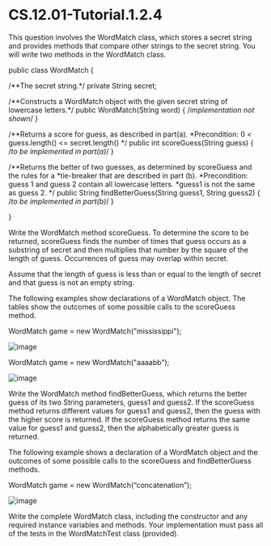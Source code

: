# CS.12.01-Tutorial.1.2.4

This question involves the WordMatch class, which stores a secret string and provides methods that compare other strings to the secret string. You will write two methods in the WordMatch class. 

public class WordMatch 
{ 

/**The secret string.*/ 
private String secret; 

/**Constructs a WordMatch object with the given secret string of lowercase letters.*/ 
public WordMatch(String word) 
{ 
/*implementation not shown*/ 
} 

/**Returns a score for guess, as described in part(a). 
 *Precondition: 0 < guess.length() <= secret.length() 
 */ 
public int scoreGuess(String guess) 
{ /*to be implemented in part(a)*/ } 

/**Returns the better of two guesses, as determined by scoreGuess and the rules for a 
 *tie-breaker that are described in part (b). 
 *Precondition: guess 1 and guess 2 contain all lowercase letters. 
 *guess1 is not the same as guess 2. 
 */ 
public String findBetterGuess(String guess1, String guess2) 
{  /*to be implemented in part(b)*/ } 

}

Write the WordMatch method scoreGuess. To determine the score to be returned, scoreGuess finds the number of times that guess occurs as a substring of secret and then multiplies that number by the square of the length of guess. Occurrences of guess may overlap within secret. 

Assume that the length of guess is less than or equal to the length of secret and that guess is not an empty string. 

The following examples show declarations of a WordMatch object. The tables show the outcomes of some possible calls to the scoreGuess method. 

WordMatch game = new WordMatch("mississippi");

![image](https://github.com/techarenz/CS.12.01-Tutorial.1.2.4/assets/57818506/9515fda8-bf0e-436b-92e1-1ec5746a774f)

WordMatch game = new WordMatch("aaaabb");

![image](https://github.com/techarenz/CS.12.01-Tutorial.1.2.4/assets/57818506/56cf2af7-e56d-406a-bea4-69c76065a5e7)

Write the WordMatch method findBetterGuess, which returns the better guess of its two String parameters, guess1 and guess2. If the scoreGuess method returns different values for guess1 and guess2, then the guess with the higher score is returned. If the scoreGuess method returns the same value for guess1 and guess2, then the alphabetically greater guess is returned. 

The following example shows a declaration of a WordMatch object and the outcomes of some possible calls to the scoreGuess and findBetterGuess methods.

WordMatch game = new WordMatch(“concatenation”);

![image](https://github.com/techarenz/CS.12.01-Tutorial.1.2.4/assets/57818506/e3c1bf6a-ae81-468e-ad84-6d730f58cede)

Write the complete WordMatch class, including the constructor and any required instance variables and methods. Your implementation must pass all of the tests in the WordMatchTest class (provided).


